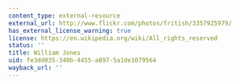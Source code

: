 ```yaml
---
content_type: external-resource
external_url: http://www.flickr.com/photos/fritish/3357925979/
has_external_license_warning: true
license: https://en.wikipedia.org/wiki/All_rights_reserved
status: ''
title: William Jones
uid: fe3dd035-340b-4455-a897-5a1de1079564
wayback_url: ''
---
```


